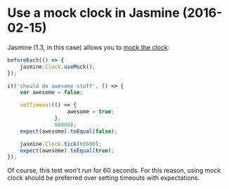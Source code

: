 # Use a mock clock in Jasmine (2016-02-15)
Jasmine (1.3, in this case) allows you to [mock the clock](https://jasmine.github.io/1.3/introduction.html#section-Mocking_the_JavaScript_Clock):

```javascript
beforeEach(() => {
    jasmine.Clock.useMock();
});

it('should do awesome stuff', () => {
    var awesome = false;

    setTimeout(() => {
                   awesome = true;
               },
               60000);
    expect(awesome).toEqual(false);

    jasmine.Clock.tick(60000);
    expect(awesome).toEqual(true);
});
```
Of course, this test won't run for 60 seconds. For this reason, using mock clock should be preferred over setting timeouts with expectations.
